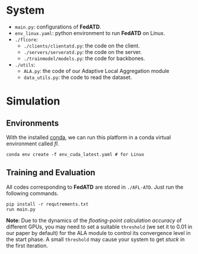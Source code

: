 # System

- `main.py`: configurations of **FedATD**. 
- `env_linux.yaml`: python environment to run **FedATD** on Linux. 
- `./flcore`: 
    - `./clients/clientatd.py`: the code on the client. 
    - `./servers/serveratd.py`: the code on the server. 
    - `./trainmodel/models.py`: the code for backbones. 
- `./utils`:
    - `ALA.py`: the code of our Adaptive Local Aggregation module
    - `data_utils.py`: the code to read the dataset. 
# Simulation

## Environments
With the installed [conda](https://repo.anaconda.com/miniconda/Miniconda3-latest-Linux-x86_64.sh), we can run this platform in a conda virtual environment called *fl*. 
```
conda env create -f env_cuda_latest.yaml # for Linux
```


## Training and Evaluation

All codes corresponding to **FedATD** are stored in `./AFL-ATD`. Just run the following commands.

```
pip install -r requtrements.txt
run main.py
```

**Note**: Due to the dynamics of the *floating-point calculation accuracy* of different GPUs, you may need to set a suitable `threshold` (we set it to 0.01 in our paper by default) for the ALA module to control its convergence level in the start phase. A small `threshold` may cause your system to get *stuck* in the first iteration.
